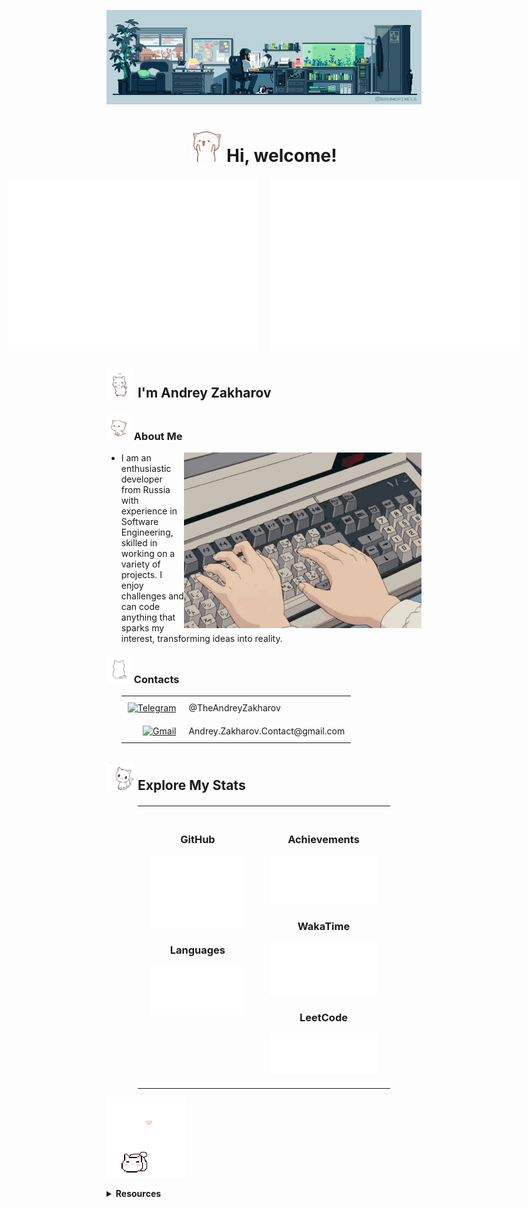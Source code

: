 <p align="center">
  <img src="/resources/banner1.gif" alt="Banner">
</p>

<div align="center">
  <h1>
    <img src="/resources/cat_jump.gif" alt="Cat" width="50"/>
    Hi, welcome!</h1>
</div>

<div align="center" style="display: flex; justify-content: center; gap: 20px; margin-top: 20px;">
  <img src="metrics/metrics.plugin.isocalendar.fullyear.svg" alt="Commit Calendar" width="400">
  <img src="metrics/metrics.plugin.habits.charts.svg" alt="Coding Activity" width="400">
</div>

<h2>
  <img src="/resources/gokittygo.gif" alt="Cat" width="45"/>
  I'm Andrey Zakharov
  </h2>


<h3>
  <img src="/resources/WaitingPeachCat.gif" alt="Cat" width="40"/>
  About Me
</h3>

<img align="right" src="/resources/keyboard1.gif" alt="Keyboard GIF" width="380"/>


<ul>
  <li>I am an enthusiastic developer from Russia with experience in Software Engineering, skilled in working on a variety of projects. I enjoy challenges and can code anything that sparks my interest, transforming ideas into reality.
  </li>
</ul>


<h3>
  <img src="/resources/cutekitty.gif" alt="Cat" width="40"/>
  Contacts</h3>
<ul>    

<div align="left">
  <table style="border-collapse: collapse;">
    <tr>
      <td style="text-align: right; padding: 10px;">
        <a href="https://t.me/TheAndreyZakharov">
          <img src="https://img.shields.io/badge/Telegram-2CA5E0?style=for-the-badge&logo=telegram&logoColor=white" alt="Telegram">
        </a>
      </td>
      <td style="text-align: left; padding: 10px;">
        @TheAndreyZakharov
      </td>
    </tr>
    <!--<tr>
      <td style="text-align: right; padding: 10px;">
        <a href="https://www.linkedin.com/in/TheAndreyZakharov">
          <img src="https://img.shields.io/badge/LinkedIn-0077B5?style=for-the-badge&logo=linkedin&logoColor=white" alt="LinkedIn">
        </a>
      </td>
      <td style="text-align: left; padding: 10px;">
        TheAndreyZakharov
      </td>
    </tr>-->
    <tr>
      <td style="text-align: right; padding: 10px;">
        <a href="mailto:Andrey.Zakharov.Contact@gmail.com">
          <img src="https://img.shields.io/badge/Gmail-D14836?style=for-the-badge&logo=gmail&logoColor=white" alt="Gmail">
        </a>
      </td>
      <td style="text-align: left; padding: 10px;">
        Andrey.Zakharov.Contact@gmail.com
      </td>
    </tr>
  </table>
</div>
  
</ul>


<h2>
  <img src="/resources/CatNomsCherryBlossom.gif" alt="Cat" width="45"/>
  Explore My Stats
</h2>

<div align="center">
  <table style="width: 80%; margin-top: 20px; border-collapse: collapse;">
    <tr>
      <td style="text-align: center; vertical-align: top; padding: 20px;">
        <h3>GitHub</h3>
        <img src="metrics/github-metrics.svg" alt="GitHub Metrics" width="400">
        <h3>Languages</h3>
        <img src="metrics/metrics.plugin.languages.svg" alt="Languages" width="400">
      </td>
      <td style="text-align: center; vertical-align: top; padding: 20px;" rowspan="2">
        <h3>Achievements</h3>
        <img src="metrics/metrics.plugin.achievements.svg" alt="Achievements" width="400">
        <h3>WakaTime</h3>
        <img src="metrics/metrics.plugin.wakatime.svg" alt="WakaTime.svg" width="400">
        <h3>LeetCode</h3>
        <img src="metrics/metrics.plugin.leetcode.svg" alt="LeetCode.svg" width="400">
      </td>
    </tr>
  </table>
</div>

<p align="left">
  <img src="/resources/kittycat.gif" alt="Cat">
</p>
<details>
  <summary><strong>Resources</strong>
  </summary>
  <p>
Below is a collection of resources that contributed to the development of this README. Some were directly used, while others served as sources of inspiration, guiding its structure and enhancing clarity.
  </p>
  <ul>
    <li><a href="https://github.com/abhisheknaiidu/awesome-github-profile-readme">Awesome GitHub Profile Readme</a></li>
    <li><a href="https://github.com/rzashakeri/beautify-github-profile">Beautify GitHub Profile</a></li>
    <li><a href="https://github.com/lowlighter/metrics">Lowlighter Metrics</a></li>
    <li><a href="https://github.com/Ileriayo/markdown-badges">Markdown Badges</a></li>
    <li><a href="https://github.com/anuraghazra/github-readme-stats">Anurag's GitHub Stats</a></li>
    <li><a href="https://github.com/DenverCoder1/github-readme-streak-stats">GitHub Streak Stats</a></li>
    <li><a href="https://github.com/ryo-ma/github-profile-trophy">GitHub Profile Trophy</a></li>
    <li><a href="https://github.com/Nathan13888/VisitorBadgeReloaded?tab=readme-ov-file#migrating-from-visitor-badge">Visitor Badge Reloaded</a></li>
    <li><a href="https://github.com/pujux/badge-it?tab=readme-ov-file">Badge It</a></li>
    <li><a href="https://github.com/journey-ad/Moe-Counter">Moe Counter</a></li>
    <li><a href="https://github.com/yoshi389111/github-profile-3d-contrib">GitHub Profile 3D Contrib</a></li>
  </ul>
</details>

